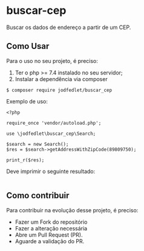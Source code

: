 # buscar-cep
Buscar os dados de endereço a partir de um CEP.

## Como Usar

Para o uso no seu projeto, é preciso:

1. Ter o php >= 7.4 instalado no seu servidor;
2. Instalar  a dependência via composer

```
$ composer require jodfedlet/buscar_cep
```

Exemplo de uso:

```
<?php

require_once 'vendor/autoload.php';

use \jodfedlet\buscar_cep\Search;

$search = new Search();
$res = $search->getAddressWithZipCode(89809750);

print_r($res);
```

Deve imprimir o seguinte resultado:

```

```

## Como contribuir
Para contribuir na evolução desse projeto, é preciso:
- Fazer um Fork do repositório
- Fazer a alteração necessária
- Abre um Pull Request (PR).
- Aguarde a validação do PR. 
